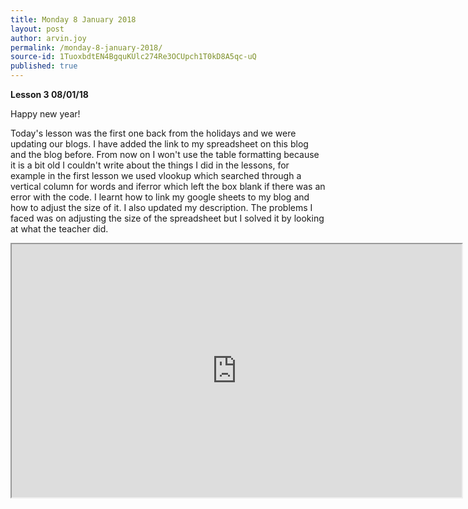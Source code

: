 ```yaml
---
title: Monday 8 January 2018
layout: post
author: arvin.joy
permalink: /monday-8-january-2018/
source-id: 1TuoxbdtEN4BgquKUlc274Re3OCUpch1T0kD8A5qc-uQ
published: true
---
```

**Lesson 3   08/01/18**

Happy new year!

Today's lesson was the first one back from the holidays and we were updating our blogs. I have added the link to my spreadsheet on this blog and the blog before. From now on I won't use the table formatting because it is a bit old I couldn't write about the things I did in the lessons, for example in the first lesson we used vlookup which searched through a vertical column for words and iferror which left the box blank if there was an error with the code. I learnt how to link my google sheets to my blog and how to adjust the size of it. I also updated my description. The problems I faced was on adjusting the size of the spreadsheet but I solved it by looking at what the teacher did. 

<iframe height="405" width= "720"src="https://docs.google.com/spreadsheets/d/e/2PACX-1vRl_cbKmcFiUGGg5hil3V2yTb9i61Wh9Ou0HlqvYhe7_0OFoUwfB9uW4ozbMy42HWx6KhHKzFcE07UT/pubhtml?widget=true&headers=false"></iframe>
